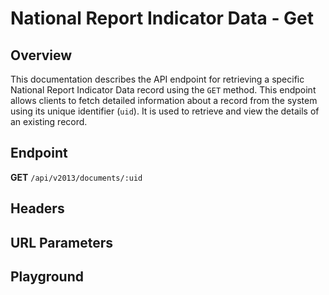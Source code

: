 <script setup>
import SwaggerUI from "@/swagger/view/SwaggerUI.vue"
import swaggerJson from "@/swagger/json/ircc/get.json";

const swaggerSpecs = [
  { json: swaggerJson, protected: false },
];

</script>

# National Report Indicator Data - Get

## Overview

This documentation describes the API endpoint for retrieving a specific National Report Indicator Data record using the `GET` method. This endpoint allows clients to fetch detailed information about a record from the system using its unique identifier (`uid`). It is used to retrieve and view the details of an existing record.

## Endpoint
**GET** `/api/v2013/documents/:uid`

## Headers
<!--@include: @/../components/common/header/realm-accept.md-->

## URL Parameters
<!--@include: @/../components/common/url/uid.md-->

## Playground

<SwaggerUI :swaggerSpecs="swaggerSpecs" />